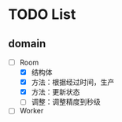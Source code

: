 # TODO List

## domain

- [ ] Room
  - [x] 结构体
  - [x] 方法：根据经过时间，生产
  - [x] 方法：更新状态
  - [ ] 调整：调整精度到秒级
- [ ] Worker
